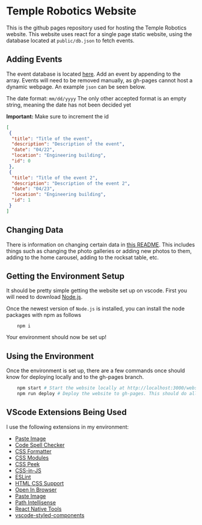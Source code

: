 # Temple Robotics Website

This is the github pages repository used for hosting the Temple Robotics website. This website uses react for a single page static website, using the database located at `public/db.json` to fetch events.

## Adding Events

The event database is located [here](public/db.json). Add an event by appending to the array. Events will need to be removed manually, as gh-pages cannot host a dynamic webpage. An example `json` can be seen below.

The date format: `mm/dd/yyyy`
The only other accepted format is an empty string, meaning the date has not been decided yet

**Important:** Make sure to increment the id

```json
[
 {
  "title": "Title of the event",
  "description": "Description of the event",
  "date": "04/22",
  "location": "Engineering building",
  "id": 0
 },
 {
  "title": "Title of the event 2",
  "description": "Description of the event 2",
  "date": "04/23",
  "location": "Engineering building",
  "id": 1
 }
]
```

## Changing Data

There is information on changing certain data in [this README](./src/data/README.md). This includes things such as changing the photo galleries or adding new photos to them, adding to the home carousel, adding to the rocksat table, etc.

## Getting the Environment Setup

It should be pretty simple getting the website set up on vscode. First you will need to download [Node.js](https://nodejs.org/en/).

Once the newest version of `Node.js` is installed, you can install the node packages with npm as follows

```shell
    npm i
```

Your environment should now be set up!

## Using the Environment

Once the environment is set up, there are a few commands once should know for deploying locally and to the gh-pages branch.

```sh
    npm start # Start the website locally at http://localhost:3000/website-2.0
    npm run deploy # Deploy the website to gh-pages. This should do all the work for you!
```

## VScode Extensions Being Used

I use the following extensions in my environment:

- [Paste Image](https://marketplace.visualstudio.com/items?itemName=mushan.vscode-paste-image)
- [Code Spell Checker](https://marketplace.visualstudio.com/items?itemName=streetsidesoftware.code-spell-checker)
- [CSS Formatter](https://marketplace.visualstudio.com/items?itemName=aeschli.vscode-css-formatter)
- [CSS Modules](https://marketplace.visualstudio.com/items?itemName=clinyong.vscode-css-modules)
- [CSS Peek](https://marketplace.visualstudio.com/items?itemName=pranaygp.vscode-css-peek)
- [CSS-in-JS](https://marketplace.visualstudio.com/items?itemName=paulmolluzzo.convert-css-in-js)
- [ESLint](https://marketplace.visualstudio.com/items?itemName=dbaeumer.vscode-eslint)
- [HTML CSS Support](https://marketplace.visualstudio.com/items?itemName=ecmel.vscode-html-css)
- [Open In Browser](https://marketplace.visualstudio.com/items?itemName=techer.open-in-browser)
- [Paste Image](https://marketplace.visualstudio.com/items?itemName=mushan.vscode-paste-image)
- [Path Intellisense](https://marketplace.visualstudio.com/items?itemName=christian-kohler.path-intellisense)
- [React Native Tools](https://marketplace.visualstudio.com/items?itemName=msjsdiag.vscode-react-native)
- [vscode-styled-components](https://marketplace.visualstudio.com/items?itemName=styled-components.vscode-styled-components)
